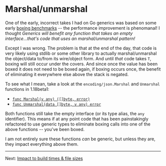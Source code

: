 # Marshal/unmarshal

One of the early, incorrect takes I had on Go generics was based on some early [boxing benchmarks](../06-benchmarks/01-boxing.md) -- the performance improvement is phenomanal! I thought _Generics will benefit any function that takes an empty interface...that's code that uses an marshal/unmarshal pattern!_

Except I was wrong. The problem is that at the end of the day, that code is very likely using stdlib or some other library to actually marshal/unmarshal the object/data to/from its wire/object form. And until _that_ code takes `T`, boxing will still occur under the covers. And since once the value has been boxed it does not need to be boxed again, if boxing occurs once, the benefit of eliminating it everywhere else above the stack is negated.

To see what I mean, take a look at the `encoding/json.Marshal` and `Unmarshal` functions in 1.18beta1:

* [`func Marshal(v any) ([]byte, error)`](https://pkg.go.dev/encoding/json@go1.18beta1#Marshal)
* [`func Unmarshal(data []byte, v any) error`](https://pkg.go.dev/encoding/json@go1.18beta1#Unmarshal)

Both functions still take the empty interface (or its type alias, the `any` identifier). This means if at any point code that has been painstakingly refactored to use generic types to eliminate boxing calls into one of the above functions -- you've been boxed.

I am not entirely sure these functions _can_ be generic, but unless they are, they impact everything above them.

---

Next: [Impact to build times & file sizes](./04-builds.md)

